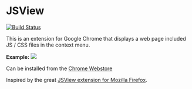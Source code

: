 JSView
======

[![Build Status](https://travis-ci.org/nekman/jsview.png?branch=master)](https://travis-ci.org/nekman/jsview)

This is an extension for Google Chrome that displays a web page included JS / CSS files in the context menu.

<strong>Example:</strong>
<img src="https://lh4.googleusercontent.com/pNtRuOcY1c_9wJ1hMc_m9rAoRGMX0GfiZNDoIQV_PH5uavZEBBJiLG5I_xjBt6Xy13dz4OZ7NQ=s640-h400-e365-rw" />

Can be installed from the <a href="https://chrome.google.com/webstore/detail/jsview/gbbhhhbdjckoiclnpaodmiehfmpeiefd">Chrome Webstore</a>


Inspired by the great 
<a href="https://addons.mozilla.org/en-us/firefox/addon/jsview/">JSView extension for Mozilla Firefox</a>.



